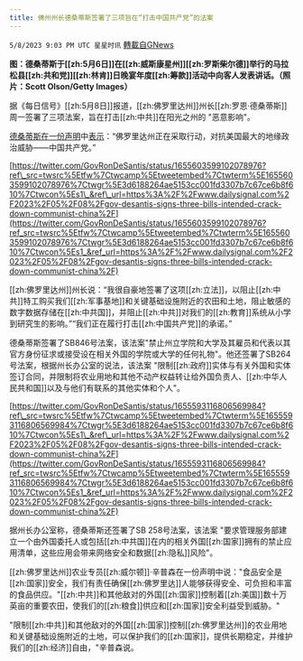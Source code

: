 ```yaml
---
title: 佛州州长德桑蒂斯签署了三项旨在“打击中国共产党”的法案
---
```

`5/8/2023 9:03 PM UTC 星星时讯` [轉載自GNews](https://gnews.org/articles/1284628)

**图：德桑蒂斯于[[zh:5月6日]]在[[zh:威斯康星州]][[zh:罗斯柴尔德]]举行的马拉松县[[zh:共和党]][[zh:林肯]]日晚宴年度[[zh:筹款]]活动中向客人发表讲话。（照片：Scott Olson/Getty Images）**


据《每日信号》[[zh:5月8日]]报道，[[zh:佛罗里达州]]州长[[zh:罗恩·德桑蒂斯]]周一签署了三项法案，旨在打击[[zh:中共]]在阳光之州的 "恶意影响"。

  

  

[德桑蒂斯在一份声明](https://www.flgov.com/2023/05/08/governor-ron-desantis-cracks-down-on-communist-china/)中[表示](https://www.flgov.com/2023/05/08/governor-ron-desantis-cracks-down-on-communist-china/)：“佛罗里达州正在采取行动，对抗美国最大的地缘政治威胁——中国共产党。”

  

[https://twitter.com/GovRonDeSantis/status/1655603599102078976?ref\_src=twsrc%5Etfw%7Ctwcamp%5Etweetembed%7Ctwterm%5E1655603599102078976%7Ctwgr%5E3d6188264ae5153cc001fd3307b7c67ce6b8f610%7Ctwcon%5Es1\_&ref\_url=https%3A%2F%2Fwww.dailysignal.com%2F2023%2F05%2F08%2Fgov-desantis-signs-three-bills-intended-crack-down-communist-china%2F](https://twitter.com/GovRonDeSantis/status/1655603599102078976?ref_src=twsrc%5Etfw%7Ctwcamp%5Etweetembed%7Ctwterm%5E1655603599102078976%7Ctwgr%5E3d6188264ae5153cc001fd3307b7c67ce6b8f610%7Ctwcon%5Es1_&ref_url=https%3A%2F%2Fwww.dailysignal.com%2F2023%2F05%2F08%2Fgov-desantis-signs-three-bills-intended-crack-down-communist-china%2F)

  

[[zh:佛罗里达州]]州长说：“我很自豪地签署了这项[[zh:立法]]，以阻止[[zh:中共]]特工购买我们[[zh:军事基地]]和关键基础设施附近的农田和土地，阻止敏感的数字数据存储在[[zh:中共国]]，并阻止[[zh:中共]]对我们的[[zh:教育]]系统从小学到研究生的影响。”“我们正在履行打击[[zh:中国共产党]]的承诺。”

  

德桑蒂斯签署了SB846号法案，该法案"禁止州立学院和大学及其雇员和代表以其官方身份征求或接受设在相关外国的学院或大学的任何礼物"。他还签署了SB264号法案，根据州长办公室的说法，该法案 "限制[[zh:政府]]实体与有关外国和实体签订合同，并限制将农业用地和其他不动产权益转让给外国负责人、[[zh:中华人民共和国]]以及与他们有联系的其他实体和个人"。

  

  

[https://twitter.com/GovRonDeSantis/status/1655593116806569984?ref\_src=twsrc%5Etfw%7Ctwcamp%5Etweetembed%7Ctwterm%5E1655593116806569984%7Ctwgr%5E3d6188264ae5153cc001fd3307b7c67ce6b8f610%7Ctwcon%5Es1\_&ref\_url=https%3A%2F%2Fwww.dailysignal.com%2F2023%2F05%2F08%2Fgov-desantis-signs-three-bills-intended-crack-down-communist-china%2F](https://twitter.com/GovRonDeSantis/status/1655593116806569984?ref_src=twsrc%5Etfw%7Ctwcamp%5Etweetembed%7Ctwterm%5E1655593116806569984%7Ctwgr%5E3d6188264ae5153cc001fd3307b7c67ce6b8f610%7Ctwcon%5Es1_&ref_url=https%3A%2F%2Fwww.dailysignal.com%2F2023%2F05%2F08%2Fgov-desantis-signs-three-bills-intended-crack-down-communist-china%2F)

  

  

据州长办公室称，德桑蒂斯还签署了SB 258号法案，该法案 "要求管理服务部建立一个由外国委托人或包括[[zh:中共国]]在内的相关外国[[zh:国家]]拥有的禁止应用清单，这些应用会带来网络安全和数据[[zh:隐私]]风险"。

  

[[zh:佛罗里达州]]农业专员[[zh:威尔顿]]·辛普森在一份声明中说："食品安全是[[zh:国家]]安全，我们有责任确保[[zh:佛罗里达]]人能够获得安全、可负担和丰富的食品供应。"[[zh:中共]]和其他敌对的外国[[zh:国家]]控制着[[zh:美国]]数十万英亩的重要农田，使我们的[[zh:粮食]]供应和[[zh:国家]]安全利益受到威胁。"

  

"限制[[zh:中共]]和其他敌对的外国[[zh:国家]]控制[[zh:佛罗里达州]]的农业用地和关键基础设施附近的土地，可以保护我们的[[zh:国家]]，提供长期稳定，并维护我们的[[zh:经济]]自由，"辛普森说。

